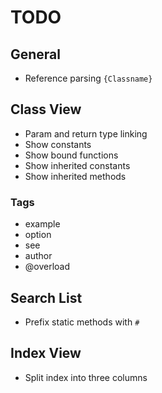 # TODO

## General

- Reference parsing `{Classname}`

## Class View

- Param and return type linking
- Show constants
- Show bound functions
- Show inherited constants
- Show inherited methods

### Tags

- example
- option
- see
- author
- @overload

## Search List

- Prefix static methods with `#`

## Index View

- Split index into three columns
